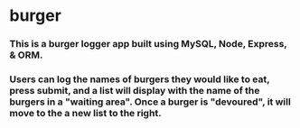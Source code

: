 # burger

### This is a burger logger app built using MySQL, Node, Express, & ORM.
### Users can log the names of burgers they would like to eat, press submit, and a list will display with the name of the burgers in a "waiting area". Once a burger is "devoured", it will move to the a new list to the right.

